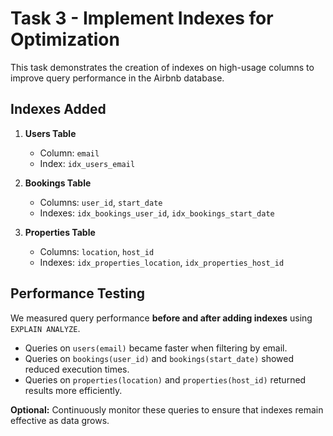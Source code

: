 # Task 3 - Implement Indexes for Optimization

This task demonstrates the creation of indexes on high-usage columns to improve query performance in the Airbnb database.

## Indexes Added

1. **Users Table**
   - Column: `email`
   - Index: `idx_users_email`

2. **Bookings Table**
   - Columns: `user_id`, `start_date`
   - Indexes: `idx_bookings_user_id`, `idx_bookings_start_date`

3. **Properties Table**
   - Columns: `location`, `host_id`
   - Indexes: `idx_properties_location`, `idx_properties_host_id`

## Performance Testing

We measured query performance **before and after adding indexes** using `EXPLAIN ANALYZE`.  

- Queries on `users(email)` became faster when filtering by email.  
- Queries on `bookings(user_id)` and `bookings(start_date)` showed reduced execution times.  
- Queries on `properties(location)` and `properties(host_id)` returned results more efficiently.  

**Optional:** Continuously monitor these queries to ensure that indexes remain effective as data grows.
